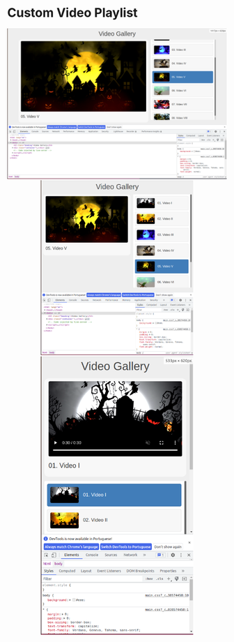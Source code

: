 # Custom Video Playlist 

<p align="center"> 
    <img src="./imgs/01.png" alt="image 01" width="700" />
    <img src="./imgs/02.png" alt="image 02" width="350" />
    <img src="./imgs/03.png" alt="image 03" width="350" />
</p>
